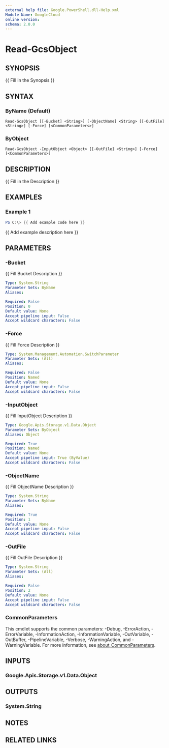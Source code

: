```yaml
---
external help file: Google.PowerShell.dll-Help.xml
Module Name: GoogleCloud
online version:
schema: 2.0.0
---
```


# Read-GcsObject

## SYNOPSIS
{{ Fill in the Synopsis }}

## SYNTAX

### ByName (Default)
```
Read-GcsObject [[-Bucket] <String>] [-ObjectName] <String> [[-OutFile] <String>] [-Force] [<CommonParameters>]
```

### ByObject
```
Read-GcsObject -InputObject <Object> [[-OutFile] <String>] [-Force] [<CommonParameters>]
```

## DESCRIPTION
{{ Fill in the Description }}

## EXAMPLES

### Example 1
```powershell
PS C:\> {{ Add example code here }}
```

{{ Add example description here }}

## PARAMETERS

### -Bucket
{{ Fill Bucket Description }}

```yaml
Type: System.String
Parameter Sets: ByName
Aliases:

Required: False
Position: 0
Default value: None
Accept pipeline input: False
Accept wildcard characters: False
```

### -Force
{{ Fill Force Description }}

```yaml
Type: System.Management.Automation.SwitchParameter
Parameter Sets: (All)
Aliases:

Required: False
Position: Named
Default value: None
Accept pipeline input: False
Accept wildcard characters: False
```

### -InputObject
{{ Fill InputObject Description }}

```yaml
Type: Google.Apis.Storage.v1.Data.Object
Parameter Sets: ByObject
Aliases: Object

Required: True
Position: Named
Default value: None
Accept pipeline input: True (ByValue)
Accept wildcard characters: False
```

### -ObjectName
{{ Fill ObjectName Description }}

```yaml
Type: System.String
Parameter Sets: ByName
Aliases:

Required: True
Position: 1
Default value: None
Accept pipeline input: False
Accept wildcard characters: False
```

### -OutFile
{{ Fill OutFile Description }}

```yaml
Type: System.String
Parameter Sets: (All)
Aliases:

Required: False
Position: 2
Default value: None
Accept pipeline input: False
Accept wildcard characters: False
```

### CommonParameters
This cmdlet supports the common parameters: -Debug, -ErrorAction, -ErrorVariable, -InformationAction, -InformationVariable, -OutVariable, -OutBuffer, -PipelineVariable, -Verbose, -WarningAction, and -WarningVariable. For more information, see [about_CommonParameters](http://go.microsoft.com/fwlink/?LinkID=113216).

## INPUTS

### Google.Apis.Storage.v1.Data.Object

## OUTPUTS

### System.String

## NOTES

## RELATED LINKS
